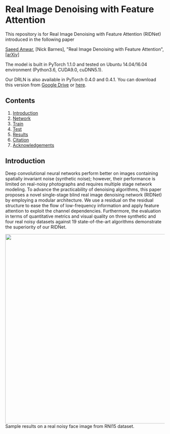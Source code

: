 # Real Image Denoising with Feature Attention
This repository is for Real Image Denoising with Feature Attention (RIDNet) introduced in the following paper

[Saeed Anwar](https://saeed-anwar.github.io/),  [Nick Barnes], "Real Image Denoising with Feature Attention", [[arXiv]](https://arxiv.org/abs/1904.07396) 

The model is built in PyTorch 1.1.0 and tested on Ubuntu 14.04/16.04 environment (Python3.6, CUDA9.0, cuDNN5.1).

Our DRLN is also available in PyTorch 0.4.0 and 0.4.1. You can download this version from [Google Drive](https://drive.google.com/open?id=1I91VGposSoFq6UrWBuxCKbst6sMi1yhR) or [here](https://icedrive.net/0/cb986Jh8rh). 

## Contents
1. [Introduction](#introduction)
2. [Network](#network)
2. [Train](#train)
3. [Test](#test)
4. [Results](#results)
5. [Citation](#citation)
6. [Acknowledgements](#acknowledgements)

## Introduction
Deep convolutional neural networks perform better on images containing spatially invariant noise (synthetic noise); however, their performance is limited on real-noisy photographs and requires multiple stage network modeling. To advance the practicability of denoising algorithms, this paper proposes a novel single-stage blind real image denoising network (RIDNet) by employing a modular architecture. We use a residual on the residual structure to ease the flow of low-frequency information and apply feature attention to exploit the channel dependencies. Furthermore, the evaluation in terms of quantitative metrics and visual quality on three synthetic and four real noisy datasets against 19 state-of-the-art algorithms demonstrate the superiority of our RIDNet.


<img align="centre" src="https://github.com/saeed-anwar/RIDNet/blob/master/Figs/Front.PNG" width="600">
Sample results on a real noisy face image from RNI15 dataset.
